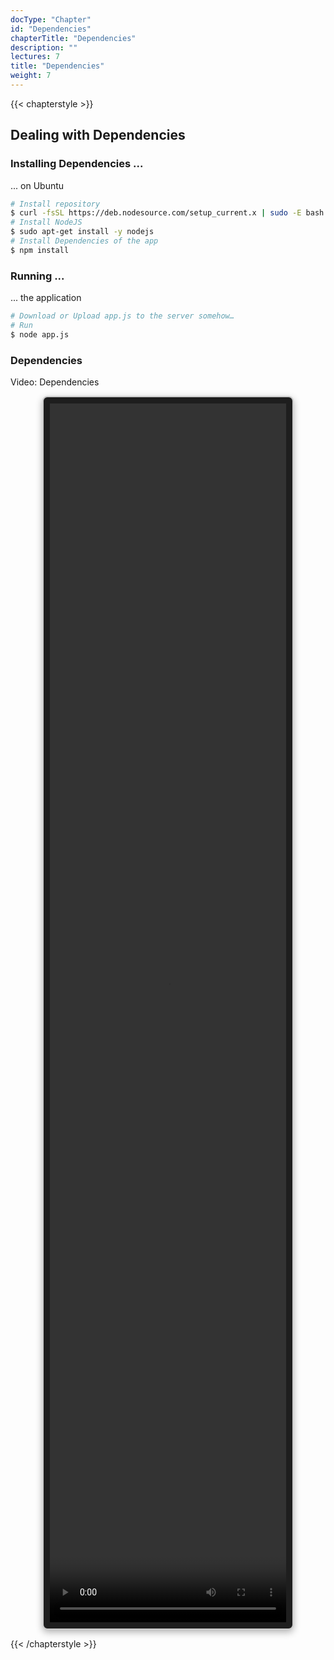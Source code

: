 ```yaml
---
docType: "Chapter"
id: "Dependencies"
chapterTitle: "Dependencies"
description: ""
lectures: 7
title: "Dependencies"
weight: 7
---
```



{{< chapterstyle >}}

<h2 class="chapter-sub-heading">Dealing with Dependencies</h2>
<h3 class="chapter-sub-heading">Installing Dependencies ...</h3>
... on Ubuntu

```bash
# Install repository
$ curl -fsSL https://deb.nodesource.com/setup_current.x | sudo -E bash –sudo apt-get update
# Install NodeJS
$ sudo apt-get install -y nodejs
# Install Dependencies of the app
$ npm install
```
<h3 class="chapter-sub-heading">Running ...</h3>
... the application

```bash
# Download or Upload app.js to the server somehow…
# Run
$ node app.js
```

<h3 class="chapter-sub-heading">Dependencies</h3>
<p>Video: Dependencies </p>
<div style="border: 2px solid #ccc; border-radius: 8px; padding: 10px; background-color: #1e1e1e; box-shadow: 0 4px 12px rgba(0,0,0,0.3); margin-top: 1em; margin-bottom: 1em; width: 75%; height:50%; display: block; margin: auto;">
    <video width="100%" height="100%" autoplay controls>
        <source src="https://sos-de-fra-1.exo.io/exoscale-academy/videos/sks_starter_vid3.mp4?1752341753956" type="video/mp4">
        Your browser does not support the video tag.
    </video>
</div>

{{< /chapterstyle >}}